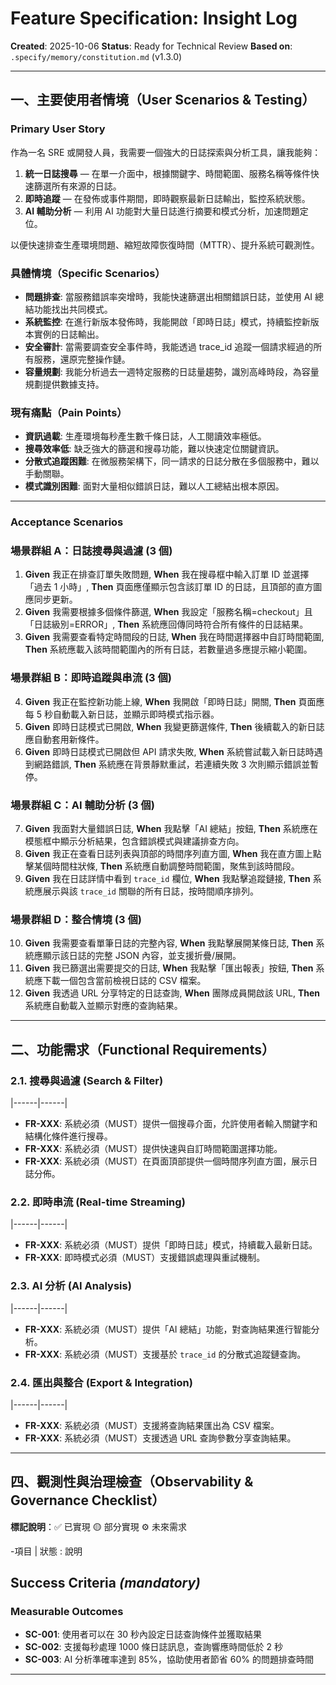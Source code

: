 # Feature Specification: Insight Log

**Created**: 2025-10-06
**Status**: Ready for Technical Review
**Based on**: `.specify/memory/constitution.md` (v1.3.0)

---

## 一、主要使用者情境（User Scenarios & Testing）

### Primary User Story
作為一名 SRE 或開發人員，我需要一個強大的日誌探索與分析工具，讓我能夠：
1. **統一日誌搜尋** — 在單一介面中，根據關鍵字、時間範圍、服務名稱等條件快速篩選所有來源的日誌。
2. **即時追蹤** — 在發佈或事件期間，即時觀察最新日誌輸出，監控系統狀態。
3. **AI 輔助分析** — 利用 AI 功能對大量日誌進行摘要和模式分析，加速問題定位。

以便快速排查生產環境問題、縮短故障恢復時間（MTTR）、提升系統可觀測性。

### 具體情境（Specific Scenarios）
- **問題排查**: 當服務錯誤率突增時，我能快速篩選出相關錯誤日誌，並使用 AI 總結功能找出共同模式。
- **系統監控**: 在進行新版本發佈時，我能開啟「即時日誌」模式，持續監控新版本實例的日誌輸出。
- **安全審計**: 當需要調查安全事件時，我能透過 trace_id 追蹤一個請求經過的所有服務，還原完整操作鏈。
- **容量規劃**: 我能分析過去一週特定服務的日誌量趨勢，識別高峰時段，為容量規劃提供數據支持。

### 現有痛點（Pain Points）
- **資訊過載**: 生產環境每秒產生數千條日誌，人工閱讀效率極低。
- **搜尋效率低**: 缺乏強大的篩選和搜尋功能，難以快速定位關鍵資訊。
- **分散式追蹤困難**: 在微服務架構下，同一請求的日誌分散在多個服務中，難以手動關聯。
- **模式識別困難**: 面對大量相似錯誤日誌，難以人工總結出根本原因。

---

### Acceptance Scenarios

### 場景群組 A：日誌搜尋與過濾 (3 個)
1. **Given** 我正在排查訂單失敗問題, **When** 我在搜尋框中輸入訂單 ID 並選擇「過去 1 小時」, **Then** 頁面應僅顯示包含該訂單 ID 的日誌，且頂部的直方圖應同步更新。
2. **Given** 我需要根據多個條件篩選, **When** 我設定「服務名稱=checkout」且「日誌級別=ERROR」, **Then** 系統應回傳同時符合所有條件的日誌結果。
3. **Given** 我需要查看特定時間段的日誌, **When** 我在時間選擇器中自訂時間範圍, **Then** 系統應載入該時間範圍內的所有日誌，若數量過多應提示縮小範圍。

### 場景群組 B：即時追蹤與串流 (3 個)
4. **Given** 我正在監控新功能上線, **When** 我開啟「即時日誌」開關, **Then** 頁面應每 5 秒自動載入新日誌，並顯示即時模式指示器。
5. **Given** 即時日誌模式已開啟, **When** 我變更篩選條件, **Then** 後續載入的新日誌應自動套用新條件。
6. **Given** 即時日誌模式已開啟但 API 請求失敗, **When** 系統嘗試載入新日誌時遇到網路錯誤, **Then** 系統應在背景靜默重試，若連續失敗 3 次則顯示錯誤並暫停。

### 場景群組 C：AI 輔助分析 (3 個)
7. **Given** 我面對大量錯誤日誌, **When** 我點擊「AI 總結」按鈕, **Then** 系統應在模態框中顯示分析結果，包含錯誤模式與建議排查方向。
8. **Given** 我正在查看日誌列表與頂部的時間序列直方圖, **When** 我在直方圖上點擊某個時間柱狀條, **Then** 系統應自動調整時間範圍，聚焦到該時間段。
9. **Given** 我在日誌詳情中看到 `trace_id` 欄位, **When** 我點擊追蹤鏈接, **Then** 系統應展示與該 `trace_id` 關聯的所有日誌，按時間順序排列。

### 場景群組 D：整合情境 (3 個)
10. **Given** 我需要查看單筆日誌的完整內容, **When** 我點擊展開某條日誌, **Then** 系統應顯示該日誌的完整 JSON 內容，並支援折疊/展開。
11. **Given** 我已篩選出需要提交的日誌, **When** 我點擊「匯出報表」按鈕, **Then** 系統應下載一個包含當前檢視日誌的 CSV 檔案。
12. **Given** 我透過 URL 分享特定的日誌查詢, **When** 團隊成員開啟該 URL, **Then** 系統應自動載入並顯示對應的查詢結果。

---

## 二、功能需求（Functional Requirements）

### 2.1. 搜尋與過濾 (Search & Filter)
|------|------|
- **FR-XXX**: 系統必須（MUST）提供一個搜尋介面，允許使用者輸入關鍵字和結構化條件進行搜尋。
- **FR-XXX**: 系統必須（MUST）提供快速與自訂時間範圍選擇功能。
- **FR-XXX**: 系統必須（MUST）在頁面頂部提供一個時間序列直方圖，展示日誌分佈。

### 2.2. 即時串流 (Real-time Streaming)
|------|------|
- **FR-XXX**: 系統必須（MUST）提供「即時日誌」模式，持續載入最新日誌。
- **FR-XXX**: 即時模式必須（MUST）支援錯誤處理與重試機制。

### 2.3. AI 分析 (AI Analysis)
|------|------|
- **FR-XXX**: 系統必須（MUST）提供「AI 總結」功能，對查詢結果進行智能分析。
- **FR-XXX**: 系統必須（MUST）支援基於 `trace_id` 的分散式追蹤鏈查詢。

### 2.4. 匯出與整合 (Export & Integration)
|------|------|
- **FR-XXX**: 系統必須（MUST）支援將查詢結果匯出為 CSV 檔案。
- **FR-XXX**: 系統必須（MUST）支援透過 URL 查詢參數分享查詢結果。

---

## 四、觀測性與治理檢查（Observability & Governance Checklist）

**標記說明**：✅ 已實現 🟡 部分實現 ⚙️ 未來需求

-項目 | 狀態 : 說明 
## Success Criteria *(mandatory)*

### Measurable Outcomes

- **SC-001**: 使用者可以在 30 秒內設定日誌查詢條件並獲取結果
- **SC-002**: 支援每秒處理 1000 條日誌訊息，查詢響應時間低於 2 秒
- **SC-003**: AI 分析準確率達到 85%，協助使用者節省 60% 的問題排查時間

---
